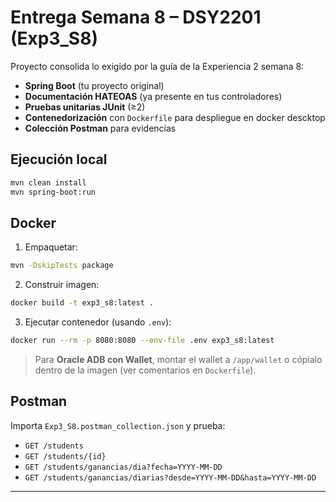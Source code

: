 # Entrega Semana 8 – DSY2201 (Exp3_S8)

Proyecto consolida lo exigido por la guía de la Experiencia 2 semana 8:
- **Spring Boot** (tu proyecto original)
- **Documentación HATEOAS** (ya presente en tus controladores)
- **Pruebas unitarias JUnit** (≥2)
- **Contenedorización** con `Dockerfile` para despliegue en docker descktop
- **Colección Postman** para evidencias

## Ejecución local

```bash
mvn clean install
mvn spring-boot:run
```

## Docker

1. Empaquetar:
```bash
mvn -DskipTests package
```

2. Construir imagen:
```bash
docker build -t exp3_s8:latest .
```

3. Ejecutar contenedor (usando `.env`):
```bash
docker run --rm -p 8080:8080 --env-file .env exp3_s8:latest
```

> Para  **Oracle ADB con Wallet**, montar el wallet a `/app/wallet` o cópialo dentro de la imagen (ver comentarios en `Dockerfile`).

## Postman

Importa `Exp3_S8.postman_collection.json` y prueba:
- `GET /students`
- `GET /students/{id}`
- `GET /students/ganancias/dia?fecha=YYYY-MM-DD`
- `GET /students/ganancias/diarias?desde=YYYY-MM-DD&hasta=YYYY-MM-DD`

---
